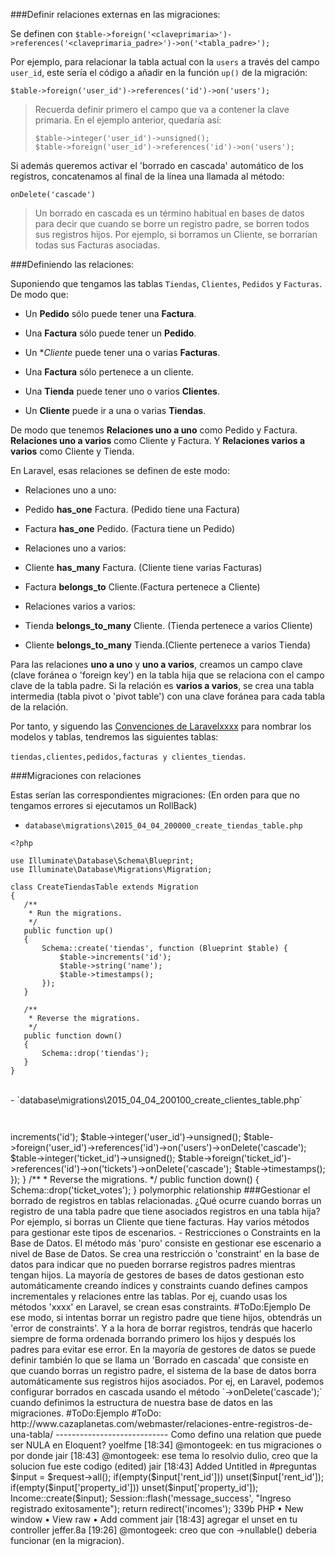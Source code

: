 ###Definir relaciones externas en las migraciones:

Se definen con `$table->foreign('<claveprimaria>')->references('<claveprimaria_padre>')->on('<tabla_padre>');`

Por ejemplo, para relacionar la tabla actual con la `users` a través del campo `user_id`, este sería el código a añadir en la función `up()` de la migración:

`$table->foreign('user_id')->references('id')->on('users');`

> Recuerda definir primero el campo que va a contener la clave primaria. En el ejemplo anterior, quedaría así:
> ```
> $table->integer('user_id')->unsigned();
> $table->foreign('user_id')->references('id')->on('users');
> ```

Si además queremos activar el 'borrado en cascada' automático de los registros, concatenamos al final de la línea una llamada al método:

`onDelete('cascade')`

> Un borrado en cascada es un término habitual en bases de datos para decir que cuando se borre un registro padre, se borren todos sus registros hijos. Por ejemplo, si borramos un Cliente, se borrarían todas sus Facturas asociadas.

###Definiendo las relaciones:

Suponiendo que tengamos las tablas `Tiendas`, `Clientes`, `Pedidos` y `Facturas`. De modo que:

- Un **Pedido** sólo puede tener una **Factura**.

- Una **Factura** sólo puede tener un **Pedido**.

- Un **Cliente* puede tener una o varias **Facturas**.

- Una **Factura** sólo pertenece a un cliente. 

- Una **Tienda** puede tener uno o varios **Clientes**.

- Un **Cliente** puede ir a una o varias **Tiendas**.

De modo que tenemos **Relaciones uno a uno** como Pedido y Factura. **Relaciones uno a varios** como Cliente y Factura. Y **Relaciones varios a varios** como Cliente y Tienda.

En Laravel, esas relaciones se definen de este modo:

- Relaciones uno a uno:

 - Pedido **has_one** Factura. (Pedido tiene una Factura)

 - Factura **has_one** Pedido. (Factura tiene un Pedido)
 
- Relaciones uno a varios:

 - Cliente **has_many** Factura. (Cliente tiene varias Facturas)

 - Factura **belongs_to** Cliente.(Factura pertenece a Cliente)
 
- Relaciones varios a varios:

- Tienda **belongs_to_many** Cliente. (Tienda pertenece a varios Cliente)

- Cliente **belongs_to_many** Tienda.(Cliente pertenece a varios Tienda)

Para las relaciones **uno a uno** y **uno a varios**, creamos un campo clave (clave foránea o 'foreign key') en la tabla hija que se relaciona con el campo clave de la tabla padre. Si la relación es **varios a varios**, se crea una tabla intermedia (tabla pivot o 'pivot table') con una clave foránea para cada tabla de la relación.

Por tanto, y siguendo las [Convenciones de Laravelxxxx]() para nombrar los modelos y tablas, tendremos las siguientes tablas:

 `tiendas,clientes,pedidos,facturas y clientes_tiendas`.

###Migraciones con relaciones
 
Estas serían las correspondientes migraciones: (En orden para que no tengamos errores si ejecutamos un RollBack)

- `database\migrations\2015_04_04_200000_create_tiendas_table.php`

 ```
<?php

use Illuminate\Database\Schema\Blueprint;
use Illuminate\Database\Migrations\Migration;

class CreateTiendasTable extends Migration
{
    /**
     * Run the migrations.
     */
    public function up()
    {
        Schema::create('tiendas', function (Blueprint $table) {
            $table->increments('id');
            $table->string('name');
            $table->timestamps();
        });
    }

    /**
     * Reverse the migrations.
     */
    public function down()
    {
        Schema::drop('tiendas');
    }
}
```

<br>
- `database\migrations\2015_04_04_200100_create_clientes_table.php`  

 ```


```


<?php

use Illuminate\Database\Schema\Blueprint;
use Illuminate\Database\Migrations\Migration;

class CreateTicketVotesTable extends Migration
{
    /**
     * Run the migrations.
     */
    public function up()
    {
        Schema::create('ticket_votes', function (Blueprint $table) {
            $table->increments('id');

            $table->integer('user_id')->unsigned();
            $table->foreign('user_id')->references('id')->on('users')->onDelete('cascade');

            $table->integer('ticket_id')->unsigned();
            $table->foreign('ticket_id')->references('id')->on('tickets')->onDelete('cascade');

            $table->timestamps();
        });
    }

    /**
     * Reverse the migrations.
     */
    public function down()
    {
        Schema::drop('ticket_votes');
    }

 
 polymorphic relationship
 
 
 ###Gestionar el borrado de registros en tablas relacionadas.

¿Qué ocurre cuando borras un registro de una tabla padre que tiene asociados registros en una tabla hija? Por ejemplo, si borras un Cliente que tiene facturas.

Hay varios métodos para gestionar este tipos de escenarios.

- Restricciones o Constraints en la Base de Datos.

El método más 'puro' consiste en gestionar ese escenario a nivel de Base de Datos. Se crea una restricción o 'constraint' en la base de datos para indicar que no pueden borrarse registros padres mientras tengan hijos. La mayoría de gestores de bases de datos gestionan esto automáticamente creando índices y constraints cuando defines campos incrementales y relaciones entre las tablas.

Por ej, cuando usas los métodos 'xxxx' en Laravel, se crean esas constraints.
#ToDo:Ejemplo

De ese modo, si intentas borrar un registro padre que tiene hijos, obtendrás un 'error de constraints'. Y a la hora de borrar registros, tendrás que hacerlo siempre de forma ordenada borrando primero los hijos y después los padres para evitar ese error.

En la mayoría de gestores de datos se puede definir también lo que se llama un 'Borrado en cascada' que consiste en que cuando borras un registro padre, el sistema de la base de datos borra automáticamente sus registros hijos asociados.

Por ej, en Laravel, podemos configurar borrados en cascada usando el método `->onDelete('cascade');` cuando definimos la estructura de nuestra base de datos en las migraciones.

#ToDo:Ejemplo

#ToDo: http://www.cazaplanetas.com/webmaster/relaciones-entre-registros-de-una-tabla/

----------------------------
Como defino una relation que puede ser NULA en Eloquent?

yoelfme [18:34] 
@montogeek: en tus migraciones o por donde

jair [18:43] 
@montogeek:  ese tema lo resolvio dulio,  creo que la solucion fue este codigo (edited)
jair 
[18:43] 
Added Untitled in #preguntas  
 $input = $request->all();
        if(empty($input['rent_id']))
            unset($input['rent_id']);
        if(empty($input['property_id']))
            unset($input['property_id']);
        Income::create($input);
        Session::flash('message_success', "Ingreso registrado exitosamente");
        return redirect('incomes');
339b PHP • New window • View raw • Add comment

jair [18:43] 
agregar el unset en tu controller

jeffer.8a [19:26] 
@montogeek: creo que con ->nullable() deberia funcionar (en la migracion).